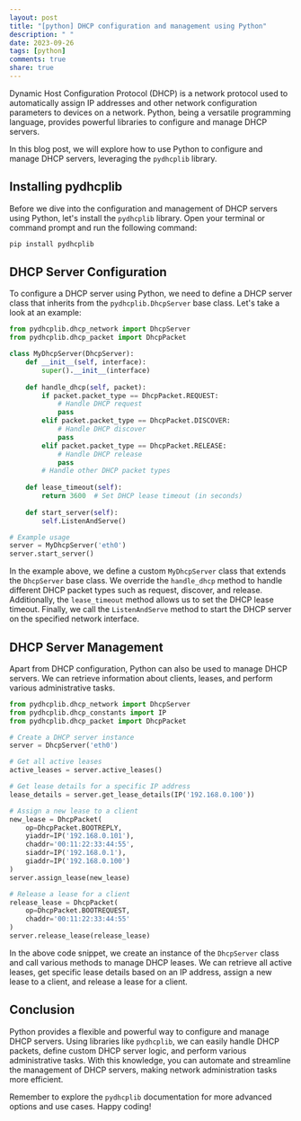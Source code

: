 ```yaml
---
layout: post
title: "[python] DHCP configuration and management using Python"
description: " "
date: 2023-09-26
tags: [python]
comments: true
share: true
---
```


Dynamic Host Configuration Protocol (DHCP) is a network protocol used to automatically assign IP addresses and other network configuration parameters to devices on a network. Python, being a versatile programming language, provides powerful libraries to configure and manage DHCP servers.

In this blog post, we will explore how to use Python to configure and manage DHCP servers, leveraging the `pydhcplib` library.

## Installing pydhcplib

Before we dive into the configuration and management of DHCP servers using Python, let's install the `pydhcplib` library. Open your terminal or command prompt and run the following command:

```bash
pip install pydhcplib
```

## DHCP Server Configuration

To configure a DHCP server using Python, we need to define a DHCP server class that inherits from the `pydhcplib.DhcpServer` base class. Let's take a look at an example:

```python
from pydhcplib.dhcp_network import DhcpServer
from pydhcplib.dhcp_packet import DhcpPacket

class MyDhcpServer(DhcpServer):
    def __init__(self, interface):
        super().__init__(interface)
    
    def handle_dhcp(self, packet):
        if packet.packet_type == DhcpPacket.REQUEST:
            # Handle DHCP request
            pass
        elif packet.packet_type == DhcpPacket.DISCOVER:
            # Handle DHCP discover
            pass
        elif packet.packet_type == DhcpPacket.RELEASE:
            # Handle DHCP release
            pass
        # Handle other DHCP packet types
    
    def lease_timeout(self):
        return 3600  # Set DHCP lease timeout (in seconds)
    
    def start_server(self):
        self.ListenAndServe()

# Example usage
server = MyDhcpServer('eth0')
server.start_server()
```

In the example above, we define a custom `MyDhcpServer` class that extends the `DhcpServer` base class. We override the `handle_dhcp` method to handle different DHCP packet types such as request, discover, and release. Additionally, the `lease_timeout` method allows us to set the DHCP lease timeout. Finally, we call the `ListenAndServe` method to start the DHCP server on the specified network interface.

## DHCP Server Management

Apart from DHCP configuration, Python can also be used to manage DHCP servers. We can retrieve information about clients, leases, and perform various administrative tasks.

```python
from pydhcplib.dhcp_network import DhcpServer
from pydhcplib.dhcp_constants import IP
from pydhcplib.dhcp_packet import DhcpPacket

# Create a DHCP server instance
server = DhcpServer('eth0')

# Get all active leases
active_leases = server.active_leases()

# Get lease details for a specific IP address
lease_details = server.get_lease_details(IP('192.168.0.100'))

# Assign a new lease to a client
new_lease = DhcpPacket(
    op=DhcpPacket.BOOTREPLY,
    yiaddr=IP('192.168.0.101'),
    chaddr='00:11:22:33:44:55',
    siaddr=IP('192.168.0.1'),
    giaddr=IP('192.168.0.100')
)
server.assign_lease(new_lease)

# Release a lease for a client
release_lease = DhcpPacket(
    op=DhcpPacket.BOOTREQUEST,
    chaddr='00:11:22:33:44:55'
)
server.release_lease(release_lease)
```

In the above code snippet, we create an instance of the `DhcpServer` class and call various methods to manage DHCP leases. We can retrieve all active leases, get specific lease details based on an IP address, assign a new lease to a client, and release a lease for a client.

## Conclusion

Python provides a flexible and powerful way to configure and manage DHCP servers. Using libraries like `pydhcplib`, we can easily handle DHCP packets, define custom DHCP server logic, and perform various administrative tasks. With this knowledge, you can automate and streamline the management of DHCP servers, making network administration tasks more efficient.

Remember to explore the `pydhcplib` documentation for more advanced options and use cases. Happy coding!